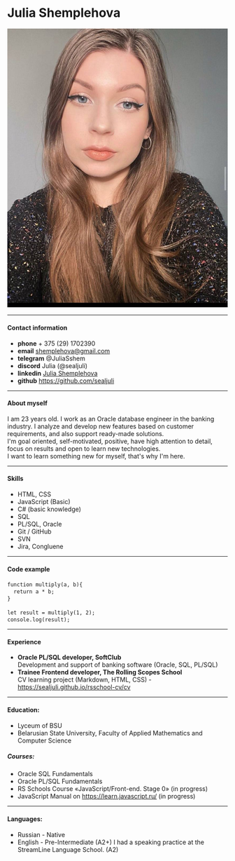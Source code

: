 # Julia Shemplehova

![My photo](/photo.jpg)

---

#### Contact information

- **phone** + 375 (29) 1702390
- **email** shemplehova@gmail.com
- **telegram** @JuliaSshem
- **discord** Julia (@sealjuli)
- **linkedin** [Julia Shemplehova](https://www.linkedin.com/in/julia-shemplehova-6a133a227)
- **github** https://github.com/sealjuli

---

#### About myself

I am 23 years old. I work as an Oracle database engineer in the banking industry. I analyze and develop new features based on customer requirements, and also support ready-made solutions.  
I'm goal oriented, self-motivated, positive, have high attention to detail, focus on results and open to learn new technologies.  
I want to learn something new for myself, that's why I'm here.

---

#### Skills

- HTML, CSS
- JavaScript (Basic)
- C# (basic knowledge)
- SQL
- PL/SQL, Oracle
- Git / GitHub
- SVN
- Jira, Congluene

---

#### Code example

```
function multiply(a, b){
  return a * b;
}

let result = multiply(1, 2);
console.log(result);
```

---

#### Experience

- **Oracle PL/SQL developer, SoftClub**  
  Development and support of banking software (Oracle, SQL, PL/SQL)
- **Trainee Frontend developer, The Rolling Scopes School**  
  CV learning project (Markdown, HTML, CSS) - https://sealjuli.github.io/rsschool-cv/cv

---

#### Education:

- Lyceum of BSU
- Belarusian State University, Faculty of Applied Mathematics and Computer Science

##### Courses:

- Oracle SQL Fundamentals
- Oracle PL/SQL Fundamentals
- RS Schools Course «JavaScript/Front-end. Stage 0» (in progress)
- JavaScript Manual on https://learn.javascript.ru/ (in progress)

---

#### Languages:

- Russian - Native
- English - Pre-Intermediate (A2+)
  I had a speaking practice at the StreamLine Language School. (A2)
